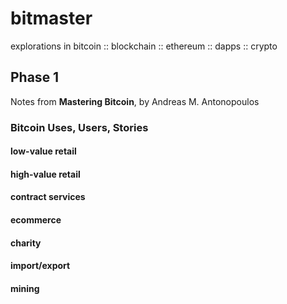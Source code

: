 # bitmaster

explorations in bitcoin :: blockchain :: ethereum :: dapps :: crypto

## Phase 1
Notes from **Mastering Bitcoin**, by Andreas M. Antonopoulos

### Bitcoin Uses, Users, Stories

#### low-value retail

#### high-value retail

#### contract services

#### ecommerce

#### charity

#### import/export

#### mining









